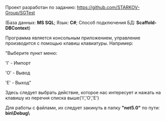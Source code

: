 Проект разработан по заданию: https://github.com/STARKOV-Group/SGTest

(База данных: <b>MS SQL</b>;  Язык: <b>C#</b>;  Способ подключения БД: <b>Scaffold-DBContext</b>)



Программа является консольным приложением, управление производится с помощью клавиш клавиатуры.
Например: 

"Выберите пункт меню:

'I' - Импорт

'O' - Вывод

'E' - Выход"

Здесь следует выбрать действие, которое нас интересует и нажать на клавишу из перечня списка выше('I','O','E')

Для работы с файлами, их следует закинуть в папку <b>"net5.0"</b> по пути: <b>bin\Debug\ </b>
